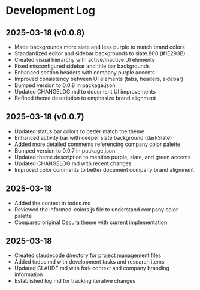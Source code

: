 # Development Log

## 2025-03-18 (v0.0.8)
- Made backgrounds more slate and less purple to match brand colors
- Standardized editor and sidebar backgrounds to slate.800 (#1E293B)
- Created visual hierarchy with active/inactive UI elements
- Fixed misconfigured sidebar and title bar backgrounds
- Enhanced section headers with company purple accents
- Improved consistency between UI elements (tabs, headers, sidebar)
- Bumped version to 0.0.8 in package.json
- Updated CHANGELOG.md to document UI improvements
- Refined theme description to emphasize brand alignment

## 2025-03-18 (v0.0.7)
- Updated status bar colors to better match the theme
- Enhanced activity bar with deeper slate background (darkSlate)
- Added more detailed comments referencing company color palette
- Bumped version to 0.0.7 in package.json
- Updated theme description to mention purple, slate, and green accents
- Updated CHANGELOG.md with recent changes
- Improved color comments to better document company brand alignment

## 2025-03-18
- Added the context in todos.md
- Reviewed the informed-colors.js file to understand company color palette
- Compared original Oscura theme with current implementation

## 2025-03-18
- Created claudecode directory for project management files
- Added todos.md with development tasks and research items
- Updated CLAUDE.md with fork context and company branding information
- Established log.md for tracking iterative changes